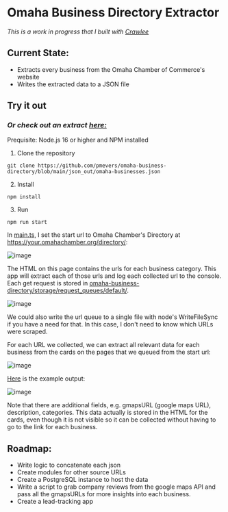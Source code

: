 #  Omaha Business Directory Extractor
*This is a work in progress that I built with [Crawlee](https://crawlee.dev/)*

## Current State:
* Extracts every business from the Omaha Chamber of Commerce's website
* Writes the extracted data to a JSON file

## Try it out 
### *Or check out an extract [here:](https://github.com/pmevers/omaha-business-directory/blob/main/json_out/20221202T053645302Z170680.json)*

Prequisite: Node.js 16 or higher and NPM installed

1. Clone the repository
```
git clone https://github.com/pmevers/omaha-business-directory/blob/main/json_out/omaha-businesses.json
```
2. Install
```
npm install
```
3. Run
```
npm run start
```

In [main.ts](https://github.com/pmevers/omaha-business-directory/tree/main/src), I set the start url to Omaha Chamber's Directory at https://your.omahachamber.org/directory/:

![image](https://user-images.githubusercontent.com/85088664/205219240-8e6d037d-500f-4044-a1f5-e4c49bb2e0fa.png)

The HTML on this page contains the urls for each business category. This app will extract each of those urls and log each collected url to the console. Each get request is stored in [omaha-business-directory/storage/request_queues/default/](https://github.com/pmevers/omaha-business-directory/tree/main/storage/request_queues/default).

![image](https://user-images.githubusercontent.com/85088664/205218893-ef7ebad6-d7c8-43b0-addb-1bc6c26ea527.png)

We could also write the url queue to a single file with node's WriteFileSync if you have a need for that. In this case, I don't need to know which URLs were scraped.

For each URL we collected, we can extract all relevant data for each business from the cards on the pages that we queued from the start url:

![image](https://user-images.githubusercontent.com/85088664/205219510-4903d3b6-69d9-44bc-bc4a-959d62f4a012.png)

[Here](https://github.com/pmevers/omaha-business-directory/blob/main/json_out/20221202T053645902Z080955.json) is the example output:

![image](https://user-images.githubusercontent.com/85088664/205223497-a114525e-08e8-416a-ac9a-2f391e2c6e8a.png)

Note that there are additional fields, e.g. gmapsURL (google maps URL), description, categories. This data actually is stored in the HTML for the cards, even though it is not visible so it can be collected without having to go to the link for each business.

## Roadmap:
* Write logic to concatenate each json
* Create modules for other source URLs
* Create a PostgreSQL instance to host the data
* Write a script to grab company reviews from the google maps API and pass all the gmapsURLs for more insights into each business.
* Create a lead-tracking app

